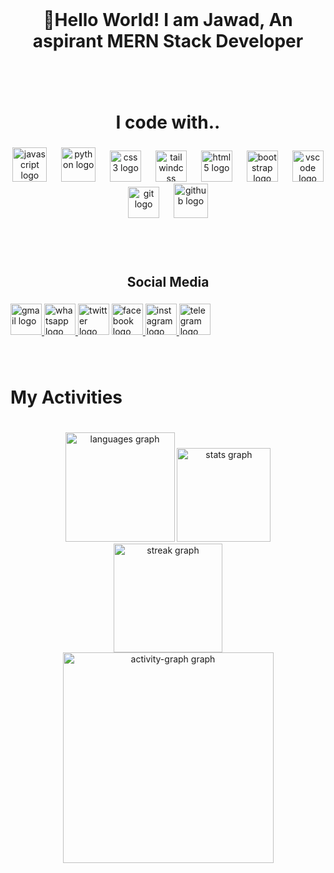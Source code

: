 <br clear="both">

<h1 height="70" align="center">🌟Hello World! I am Jawad, An aspirant MERN Stack Developer</h1>

###

<br clear="both">
<br clear="both">

<h1 align="center">I code with..</h1>

###



<div align="center">
  <img src="https://img.shields.io/badge/JavaScript-F7DF1E?logo=javascript&logoColor=black&style=for-the-badge" height="55" alt="javascript logo"  />
  <img width="15" />
  <img src="https://img.shields.io/badge/Python-3776AB?logo=python&logoColor=white&style=for-the-badge" height="55" alt="python logo"  />
  <img width="15" />
  <img src="https://img.shields.io/badge/CSS3-1572B6?logo=css3&logoColor=white&style=for-the-badge" height="50" alt="css3 logo"  />
  <img width="15" />
  <img src="https://img.shields.io/badge/Tailwind CSS-06B6D4?logo=tailwindcss&logoColor=black&style=for-the-badge" height="50" alt="tailwindcss logo"  />
  <img width="15" />
  <img src="https://img.shields.io/badge/HTML5-E34F26?logo=html5&logoColor=white&style=for-the-badge" height="50" alt="html5 logo"  />
  <img width="15" />
  <img src="https://img.shields.io/badge/Bootstrap-7952B3?logo=bootstrap&logoColor=white&style=for-the-badge" height="50" alt="bootstrap logo"  />
  <img width="15" />
  <img src="https://img.shields.io/badge/Visual Studio Code-007ACC?logo=visualstudiocode&logoColor=white&style=for-the-badge" height="50" alt="vscode logo"  />
  <img width="15" />
  <img src="https://img.shields.io/badge/Git-F05032?logo=git&logoColor=white&style=for-the-badge" height="50" alt="git logo"  />
  <img width="15" />
  <img src="https://img.shields.io/badge/GitHub-181717?logo=github&logoColor=white&style=for-the-badge" height="55" alt="github logo"  />
  <img width="15" />
</div>

###

<br clear="both">
<br clear="both">

<h2 align="center">Social Media</h2>

###


<div align="left">
  <a href="mdjaoyed@gmail.com" target="_blank">
    <img src="https://img.shields.io/static/v1?message=Gmail&logo=gmail&label=&color=D14836&logoColor=white&labelColor=&style=flat" height="50" alt="gmail logo"  />
  </a>
  <a href="+880 1760618479" target="_blank">
    <img src="https://img.shields.io/static/v1?message=Whatsapp&logo=whatsapp&label=&color=25D366&logoColor=white&labelColor=&style=flat" height="50" alt="whatsapp logo"  />
  </a>
  <img src="https://img.shields.io/static/v1?message=Twitter&logo=twitter&label=&color=1DA1F2&logoColor=white&labelColor=&style=flat" height="50" alt="twitter logo"  />
  <a href="https://www.facebook.com/MdJawadOfficial" target="_blank">
    <img src="https://img.shields.io/static/v1?message=Facebook&logo=facebook&label=&color=1877F2&logoColor=white&labelColor=&style=flat" height="50" alt="facebook logo"  />
  </a>
  <a href="https://instagram.com/jawad.ahmad10" target="_blank">
    <img src="https://img.shields.io/static/v1?message=Instagram&logo=instagram&label=&color=E4405F&logoColor=white&labelColor=&style=flat" height="50" alt="instagram logo"  />
  </a>
  <img src="https://img.shields.io/static/v1?message=Telegram&logo=telegram&label=@Jawadofficialbd&color=2CA5E0&logoColor=white&labelColor=&style=flat" height="50" alt="telegram logo"  />
</div>

###

<br clear="both">

<h1 align="left">My Activities</h1>

###

<br clear="both">

<div align="center">
  <img src="https://github-readme-stats.vercel.app/api/top-langs?username=Mo-Jawad&locale=en&hide_title=false&layout=compact&card_width=320&langs_count=8&theme=dracula&hide_border=true&order=2" height="175" alt="languages graph"  />
  <img src="https://github-readme-stats.vercel.app/api?username=Mo-Jawad&hide_title=false&hide_rank=false&show_icons=true&include_all_commits=true&count_private=true&disable_animations=false&theme=dracula&locale=en&hide_border=false&order=1" height="150" alt="stats graph"  />
  <img src="https://streak-stats.demolab.com?user=Mo-Jawad&locale=en&mode=weekly&theme=cobalt&hide_border=false&border_radius=5&date_format=M%20j%5B,%20Y%5D&order=3" height="174" alt="streak graph"  />
  <img src="https://github-readme-activity-graph.vercel.app/graph?username=Mo-Jawad&radius=16&theme=react&area=true&order=5&hide_border=true" height="337" alt="activity-graph graph"  />
</div>

###
